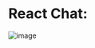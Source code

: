 # React Chat:

![image](https://user-images.githubusercontent.com/54842807/177567798-4520fd8d-fc59-4bcf-bede-222294cbbd97.png)
